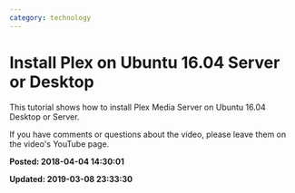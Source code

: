 ```yaml
---
category: technology
---
```

# Install Plex on Ubuntu 16.04 Server or Desktop 

This tutorial shows how to install Plex Media Server on Ubuntu 16.04 Desktop or Server. 

If you have comments or questions about the video, please leave them on the video's YouTube page.

**Posted: 2018-04-04 14:30:01** 

**Updated: 2019-03-08 23:33:30** 


